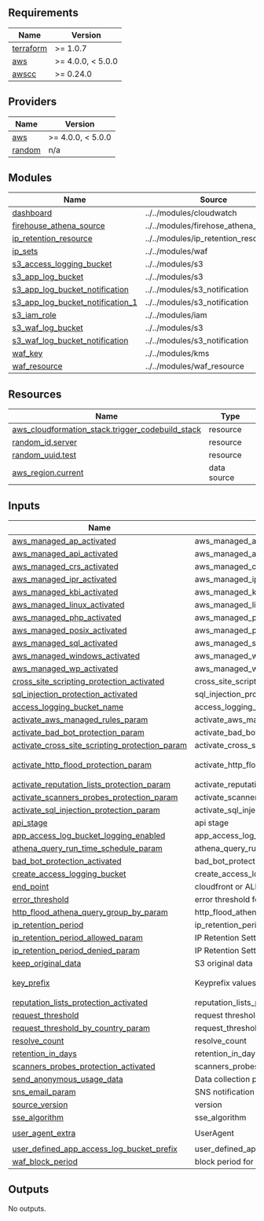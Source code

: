 <!-- BEGIN_TF_DOCS -->
## Requirements

| Name | Version |
|------|---------|
| <a name="requirement_terraform"></a> [terraform](#requirement\_terraform) | >= 1.0.7 |
| <a name="requirement_aws"></a> [aws](#requirement\_aws) | >= 4.0.0, < 5.0.0 |
| <a name="requirement_awscc"></a> [awscc](#requirement\_awscc) | >= 0.24.0 |

## Providers

| Name | Version |
|------|---------|
| <a name="provider_aws"></a> [aws](#provider\_aws) | >= 4.0.0, < 5.0.0 |
| <a name="provider_random"></a> [random](#provider\_random) | n/a |

## Modules

| Name | Source | Version |
|------|--------|---------|
| <a name="module_dashboard"></a> [dashboard](#module\_dashboard) | ../../modules/cloudwatch | n/a |
| <a name="module_firehouse_athena_source"></a> [firehouse\_athena\_source](#module\_firehouse\_athena\_source) | ../../modules/firehose_athena_source | n/a |
| <a name="module_ip_retention_resource"></a> [ip\_retention\_resource](#module\_ip\_retention\_resource) | ../../modules/ip_retention_resource | n/a |
| <a name="module_ip_sets"></a> [ip\_sets](#module\_ip\_sets) | ../../modules/waf | n/a |
| <a name="module_s3_access_logging_bucket"></a> [s3\_access\_logging\_bucket](#module\_s3\_access\_logging\_bucket) | ../../modules/s3 | n/a |
| <a name="module_s3_app_log_bucket"></a> [s3\_app\_log\_bucket](#module\_s3\_app\_log\_bucket) | ../../modules/s3 | n/a |
| <a name="module_s3_app_log_bucket_notification"></a> [s3\_app\_log\_bucket\_notification](#module\_s3\_app\_log\_bucket\_notification) | ../../modules/s3_notification | n/a |
| <a name="module_s3_app_log_bucket_notification_1"></a> [s3\_app\_log\_bucket\_notification\_1](#module\_s3\_app\_log\_bucket\_notification\_1) | ../../modules/s3_notification | n/a |
| <a name="module_s3_iam_role"></a> [s3\_iam\_role](#module\_s3\_iam\_role) | ../../modules/iam | n/a |
| <a name="module_s3_waf_log_bucket"></a> [s3\_waf\_log\_bucket](#module\_s3\_waf\_log\_bucket) | ../../modules/s3 | n/a |
| <a name="module_s3_waf_log_bucket_notification"></a> [s3\_waf\_log\_bucket\_notification](#module\_s3\_waf\_log\_bucket\_notification) | ../../modules/s3_notification | n/a |
| <a name="module_waf_key"></a> [waf\_key](#module\_waf\_key) | ../../modules/kms | n/a |
| <a name="module_waf_resource"></a> [waf\_resource](#module\_waf\_resource) | ../../modules/waf_resource | n/a |

## Resources

| Name | Type |
|------|------|
| [aws_cloudformation_stack.trigger_codebuild_stack](https://registry.terraform.io/providers/hashicorp/aws/latest/docs/resources/cloudformation_stack) | resource |
| [random_id.server](https://registry.terraform.io/providers/hashicorp/random/latest/docs/resources/id) | resource |
| [random_uuid.test](https://registry.terraform.io/providers/hashicorp/random/latest/docs/resources/uuid) | resource |
| [aws_region.current](https://registry.terraform.io/providers/hashicorp/aws/latest/docs/data-sources/region) | data source |

## Inputs

| Name | Description | Type | Default | Required |
|------|-------------|------|---------|:--------:|
| <a name="input_aws_managed_ap_activated"></a> [aws\_managed\_ap\_activated](#input\_aws\_managed\_ap\_activated) | aws\_managed\_ap\_activated | `bool` | n/a | yes |
| <a name="input_aws_managed_api_activated"></a> [aws\_managed\_api\_activated](#input\_aws\_managed\_api\_activated) | aws\_managed\_ap\_activated | `bool` | n/a | yes |
| <a name="input_aws_managed_crs_activated"></a> [aws\_managed\_crs\_activated](#input\_aws\_managed\_crs\_activated) | aws\_managed\_crs\_activated | `bool` | n/a | yes |
| <a name="input_aws_managed_ipr_activated"></a> [aws\_managed\_ipr\_activated](#input\_aws\_managed\_ipr\_activated) | aws\_managed\_ipr\_activated | `bool` | n/a | yes |
| <a name="input_aws_managed_kbi_activated"></a> [aws\_managed\_kbi\_activated](#input\_aws\_managed\_kbi\_activated) | aws\_managed\_kbi\_activated | `bool` | n/a | yes |
| <a name="input_aws_managed_linux_activated"></a> [aws\_managed\_linux\_activated](#input\_aws\_managed\_linux\_activated) | aws\_managed\_linux\_activated | `bool` | n/a | yes |
| <a name="input_aws_managed_php_activated"></a> [aws\_managed\_php\_activated](#input\_aws\_managed\_php\_activated) | aws\_managed\_php\_activated | `bool` | n/a | yes |
| <a name="input_aws_managed_posix_activated"></a> [aws\_managed\_posix\_activated](#input\_aws\_managed\_posix\_activated) | aws\_managed\_posix\_activated | `bool` | n/a | yes |
| <a name="input_aws_managed_sql_activated"></a> [aws\_managed\_sql\_activated](#input\_aws\_managed\_sql\_activated) | aws\_managed\_sql\_activated | `bool` | n/a | yes |
| <a name="input_aws_managed_windows_activated"></a> [aws\_managed\_windows\_activated](#input\_aws\_managed\_windows\_activated) | aws\_managed\_windows\_activated | `bool` | n/a | yes |
| <a name="input_aws_managed_wp_activated"></a> [aws\_managed\_wp\_activated](#input\_aws\_managed\_wp\_activated) | aws\_managed\_wp\_activated | `bool` | n/a | yes |
| <a name="input_cross_site_scripting_protection_activated"></a> [cross\_site\_scripting\_protection\_activated](#input\_cross\_site\_scripting\_protection\_activated) | cross\_site\_scripting\_protection\_activated | `bool` | n/a | yes |
| <a name="input_sql_injection_protection_activated"></a> [sql\_injection\_protection\_activated](#input\_sql\_injection\_protection\_activated) | sql\_injection\_protection\_activated | `bool` | n/a | yes |
| <a name="input_access_logging_bucket_name"></a> [access\_logging\_bucket\_name](#input\_access\_logging\_bucket\_name) | access\_logging\_bucket\_name | `string` | `null` | no |
| <a name="input_activate_aws_managed_rules_param"></a> [activate\_aws\_managed\_rules\_param](#input\_activate\_aws\_managed\_rules\_param) | activate\_aws\_managed\_rules\_param | `string` | `"no"` | no |
| <a name="input_activate_bad_bot_protection_param"></a> [activate\_bad\_bot\_protection\_param](#input\_activate\_bad\_bot\_protection\_param) | activate\_bad\_bot\_protection\_param | `string` | `"yes"` | no |
| <a name="input_activate_cross_site_scripting_protection_param"></a> [activate\_cross\_site\_scripting\_protection\_param](#input\_activate\_cross\_site\_scripting\_protection\_param) | activate\_cross\_site\_scripting\_protection\_param | `string` | `"yes"` | no |
| <a name="input_activate_http_flood_protection_param"></a> [activate\_http\_flood\_protection\_param](#input\_activate\_http\_flood\_protection\_param) | activate\_http\_flood\_protection\_param | `string` | `"yes - AWS WAF rate based rule"` | no |
| <a name="input_activate_reputation_lists_protection_param"></a> [activate\_reputation\_lists\_protection\_param](#input\_activate\_reputation\_lists\_protection\_param) | activate\_reputation\_lists\_protection\_param | `string` | `"yes"` | no |
| <a name="input_activate_scanners_probes_protection_param"></a> [activate\_scanners\_probes\_protection\_param](#input\_activate\_scanners\_probes\_protection\_param) | activate\_scanners\_probes\_protection\_param | `string` | `""` | no |
| <a name="input_activate_sql_injection_protection_param"></a> [activate\_sql\_injection\_protection\_param](#input\_activate\_sql\_injection\_protection\_param) | activate\_sql\_injection\_protection\_param | `string` | `"yes"` | no |
| <a name="input_api_stage"></a> [api\_stage](#input\_api\_stage) | api stage | `string` | `"ProdStage"` | no |
| <a name="input_app_access_log_bucket_logging_enabled"></a> [app\_access\_log\_bucket\_logging\_enabled](#input\_app\_access\_log\_bucket\_logging\_enabled) | app\_access\_log\_bucket\_logging\_enabled | `string` | `"no"` | no |
| <a name="input_athena_query_run_time_schedule_param"></a> [athena\_query\_run\_time\_schedule\_param](#input\_athena\_query\_run\_time\_schedule\_param) | athena\_query\_run\_time\_schedule\_param | `number` | `4` | no |
| <a name="input_bad_bot_protection_activated"></a> [bad\_bot\_protection\_activated](#input\_bad\_bot\_protection\_activated) | bad\_bot\_protection\_activated | `string` | `"yes"` | no |
| <a name="input_create_access_logging_bucket"></a> [create\_access\_logging\_bucket](#input\_create\_access\_logging\_bucket) | create\_access\_logging\_bucket | `string` | `"no"` | no |
| <a name="input_end_point"></a> [end\_point](#input\_end\_point) | cloudfront or ALB | `string` | `"cloudfront"` | no |
| <a name="input_error_threshold"></a> [error\_threshold](#input\_error\_threshold) | error threshold for Log Monitoring Settings | `number` | `50` | no |
| <a name="input_http_flood_athena_query_group_by_param"></a> [http\_flood\_athena\_query\_group\_by\_param](#input\_http\_flood\_athena\_query\_group\_by\_param) | http\_flood\_athena\_query\_group\_by\_param | `string` | `"None"` | no |
| <a name="input_ip_retention_period"></a> [ip\_retention\_period](#input\_ip\_retention\_period) | ip\_retention\_period | `string` | `"yes"` | no |
| <a name="input_ip_retention_period_allowed_param"></a> [ip\_retention\_period\_allowed\_param](#input\_ip\_retention\_period\_allowed\_param) | IP Retention Settings allowed value | `number` | `-1` | no |
| <a name="input_ip_retention_period_denied_param"></a> [ip\_retention\_period\_denied\_param](#input\_ip\_retention\_period\_denied\_param) | IP Retention Settings denied value | `number` | `-1` | no |
| <a name="input_keep_original_data"></a> [keep\_original\_data](#input\_keep\_original\_data) | S3 original data | `string` | `"No"` | no |
| <a name="input_key_prefix"></a> [key\_prefix](#input\_key\_prefix) | Keyprefix values for the lambda source code | `string` | `"security-automations-for-aws-waf"` | no |
| <a name="input_reputation_lists_protection_activated"></a> [reputation\_lists\_protection\_activated](#input\_reputation\_lists\_protection\_activated) | reputation\_lists\_protection\_activated | `string` | `"yes"` | no |
| <a name="input_request_threshold"></a> [request\_threshold](#input\_request\_threshold) | request threshold for Log Monitoring Settings | `number` | `100` | no |
| <a name="input_request_threshold_by_country_param"></a> [request\_threshold\_by\_country\_param](#input\_request\_threshold\_by\_country\_param) | request\_threshold\_by\_country\_param | `string` | `"no"` | no |
| <a name="input_resolve_count"></a> [resolve\_count](#input\_resolve\_count) | resolve\_count | `string` | `"yes"` | no |
| <a name="input_retention_in_days"></a> [retention\_in\_days](#input\_retention\_in\_days) | retention\_in\_days | `number` | `365` | no |
| <a name="input_scanners_probes_protection_activated"></a> [scanners\_probes\_protection\_activated](#input\_scanners\_probes\_protection\_activated) | scanners\_probes\_protection\_activated | `string` | `"yes"` | no |
| <a name="input_send_anonymous_usage_data"></a> [send\_anonymous\_usage\_data](#input\_send\_anonymous\_usage\_data) | Data collection parameter | `string` | `"yes"` | no |
| <a name="input_sns_email_param"></a> [sns\_email\_param](#input\_sns\_email\_param) | SNS notification value | `string` | `""` | no |
| <a name="input_source_version"></a> [source\_version](#input\_source\_version) | version | `string` | `"v4.0.2"` | no |
| <a name="input_sse_algorithm"></a> [sse\_algorithm](#input\_sse\_algorithm) | sse\_algorithm | `string` | `"aws:kms"` | no |
| <a name="input_user_agent_extra"></a> [user\_agent\_extra](#input\_user\_agent\_extra) | UserAgent | `string` | `"AwsSolution/-tf"` | no |
| <a name="input_user_defined_app_access_log_bucket_prefix"></a> [user\_defined\_app\_access\_log\_bucket\_prefix](#input\_user\_defined\_app\_access\_log\_bucket\_prefix) | user\_defined\_app\_access\_log\_bucket\_prefix | `string` | `"AWSLogs"` | no |
| <a name="input_waf_block_period"></a> [waf\_block\_period](#input\_waf\_block\_period) | block period for Log Monitoring Settings | `number` | `240` | no |

## Outputs

No outputs.
<!-- END_TF_DOCS -->
